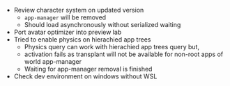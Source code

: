 - Review character system on updated version
  - `app-manager` will be removed
  - Should load asynchronously without serialized waiting
- Port avatar optimizer into preview lab
- Tried to enable physics on hierachied app trees
  - Physics query can work with hierachied app trees query but,
  - activation fails as transplant will not be available for non-root apps of world app-manager
  - Waiting for app-manager removal is finished
- Check dev environment on windows without WSL
